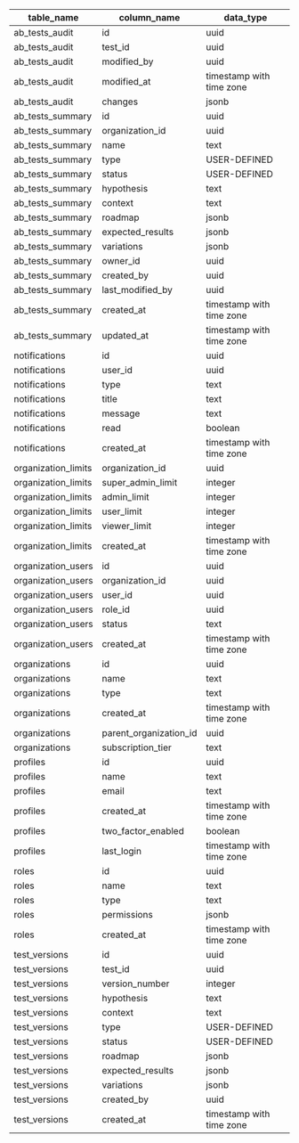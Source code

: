 | table_name          | column_name            | data_type                |
| ------------------- | ---------------------- | ------------------------ |
| ab_tests_audit      | id                     | uuid                     |
| ab_tests_audit      | test_id                | uuid                     |
| ab_tests_audit      | modified_by            | uuid                     |
| ab_tests_audit      | modified_at            | timestamp with time zone |
| ab_tests_audit      | changes                | jsonb                    |
| ab_tests_summary    | id                     | uuid                     |
| ab_tests_summary    | organization_id        | uuid                     |
| ab_tests_summary    | name                   | text                     |
| ab_tests_summary    | type                   | USER-DEFINED             |
| ab_tests_summary    | status                 | USER-DEFINED             |
| ab_tests_summary    | hypothesis             | text                     |
| ab_tests_summary    | context                | text                     |
| ab_tests_summary    | roadmap                | jsonb                    |
| ab_tests_summary    | expected_results       | jsonb                    |
| ab_tests_summary    | variations             | jsonb                    |
| ab_tests_summary    | owner_id               | uuid                     |
| ab_tests_summary    | created_by             | uuid                     |
| ab_tests_summary    | last_modified_by       | uuid                     |
| ab_tests_summary    | created_at             | timestamp with time zone |
| ab_tests_summary    | updated_at             | timestamp with time zone |
| notifications       | id                     | uuid                     |
| notifications       | user_id                | uuid                     |
| notifications       | type                   | text                     |
| notifications       | title                  | text                     |
| notifications       | message                | text                     |
| notifications       | read                   | boolean                  |
| notifications       | created_at             | timestamp with time zone |
| organization_limits | organization_id        | uuid                     |
| organization_limits | super_admin_limit      | integer                  |
| organization_limits | admin_limit            | integer                  |
| organization_limits | user_limit             | integer                  |
| organization_limits | viewer_limit           | integer                  |
| organization_limits | created_at             | timestamp with time zone |
| organization_users  | id                     | uuid                     |
| organization_users  | organization_id        | uuid                     |
| organization_users  | user_id                | uuid                     |
| organization_users  | role_id                | uuid                     |
| organization_users  | status                 | text                     |
| organization_users  | created_at             | timestamp with time zone |
| organizations       | id                     | uuid                     |
| organizations       | name                   | text                     |
| organizations       | type                   | text                     |
| organizations       | created_at             | timestamp with time zone |
| organizations       | parent_organization_id | uuid                     |
| organizations       | subscription_tier      | text                     |
| profiles            | id                     | uuid                     |
| profiles            | name                   | text                     |
| profiles            | email                  | text                     |
| profiles            | created_at             | timestamp with time zone |
| profiles            | two_factor_enabled     | boolean                  |
| profiles            | last_login             | timestamp with time zone |
| roles               | id                     | uuid                     |
| roles               | name                   | text                     |
| roles               | type                   | text                     |
| roles               | permissions            | jsonb                    |
| roles               | created_at             | timestamp with time zone |
| test_versions       | id                     | uuid                     |
| test_versions       | test_id                | uuid                     |
| test_versions       | version_number         | integer                  |
| test_versions       | hypothesis             | text                     |
| test_versions       | context                | text                     |
| test_versions       | type                   | USER-DEFINED             |
| test_versions       | status                 | USER-DEFINED             |
| test_versions       | roadmap                | jsonb                    |
| test_versions       | expected_results       | jsonb                    |
| test_versions       | variations             | jsonb                    |
| test_versions       | created_by             | uuid                     |
| test_versions       | created_at             | timestamp with time zone |